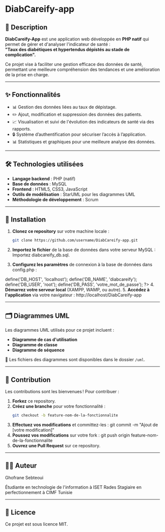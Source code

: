 # DiabCareify-app

## 📖 Description  
**DiabCareify-App** est une application web développée en **PHP natif** qui permet de gérer et d'analyser l'indicateur de santé :  
**"Taux des diabétiques et hypertendus dépistés au stade de complication".**  

Ce projet vise à faciliter une gestion efficace des données de santé, permettant une meilleure compréhension des tendances et une amélioration de la prise en charge.

---

## ✨ Fonctionnalités  
- 📊 Gestion des données liées au taux de dépistage.  
- ✏️ Ajout, modification et suppression des données des patients.  
- 📈 Visualisation et suivi de l'évolution des indicateurs de santé via des rapports.  
- 🔒 Système d’authentification pour sécuriser l’accès à l’application.  
- 📊 Statistiques et graphiques pour une meilleure analyse des données.  

---

## 🛠️ Technologies utilisées  
- **Langage backend** : PHP (natif)  
- **Base de données** : MySQL  
- **Frontend** : HTML5, CSS3, JavaScript  
- **Outils de modélisation** : StarUML pour les diagrammes UML  
- **Méthodologie de développement** : Scrum  

---

## 🚀 Installation  

1. **Clonez ce repository** sur votre machine locale :  
   ```bash
   git clone https://github.com/username/DiabCareify-app.git
2. **Importez le fichier** de la base de données dans votre serveur MySQL :
  Importez diabcareify_db.sql.

3. **Configurez les paramètres** de connexion à la base de données dans config.php :
   <?php
  define('DB_HOST', 'localhost');
  define('DB_NAME', 'diabcareify');
  define('DB_USER', 'root');
  define('DB_PASS', 'votre_mot_de_passe');
  ?>
4. **Démarrez votre serveur local** (XAMPP, WAMP, ou autre).
5. **Accédez à l'application** via votre navigateur :
  http://localhost/DiabCareify-app
  
  ---

  
## 🗂️ Diagrammes UML  
Les diagrammes UML utilisés pour ce projet incluent :  
- **Diagramme de cas d'utilisation**  
- **Diagramme de classe**  
- **Diagramme de séquence**  

📂 Les fichiers des diagrammes sont disponibles dans le dossier `/uml`.

---

## 🤝 Contribution  
Les contributions sont les bienvenues ! Pour contribuer :  
1. **Forkez** ce repository.  
2. **Créez une branche** pour votre fonctionnalité :  
   ```bash
   git checkout -b feature-nom-de-la-fonctionnalite
3. **Effectuez vos modifications** et committez-les :
  git commit -m "Ajout de [votre modification]"
4. **Poussez vos modifications** sur votre fork :
  git push origin feature-nom-de-la-fonctionnalite
5. **Ouvrez une Pull Request** sur ce repository.

---

## 👩‍💻 Auteur
Ghofrane Sebteoui

Étudiante en technologie de l'information à ISET Rades
Stagiaire en perfectionnement à CIMF Tunisie

---

## 📜 Licence
Ce projet est sous licence MIT.

